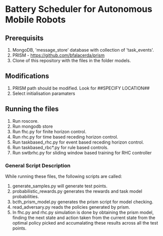 # Battery Scheduler for Autonomous Mobile Robots

## Prerequisits
1. MongoDB, 'message_store' database with collection of 'task_events'.
2. PRISM - https://github.com/bfalacerda/prism
3. Clone of this repository with the files in the folder models. 

## Modifications
1. PRISM path should be modified. Look for ##SPECIFY LOCATION##
3. Select initialisation paramaters
  
## Running the files
1. Run roscore.
2. Run mongodb store
3. Run fhc.py for finite horizon control.
4. Run rhc.py for time based receding horizon control.
5. Run taskbased_rhc.py for event based receding horizon control.
5. Run taskbased_rbc*.py for rule based controls.
6. Run swtbrhc.py for sliding window based training for RHC controller

### General Script Description
While running these files, the following scripts are called:
1. generate_samples.py will generate test points. 
2. probabilistic_rewards.py generates the rewards and task model probabilities.
3. bcth_prism_model.py generates the prism script for model checking.
4. read_adversary.py reads the policies generated by prism.
5. In fhc.py and rhc.py simulation is done by obtaining the prism model, finding the next state and action taken from the current state from the optimal policy picked and accumalating these results across all the test points.
